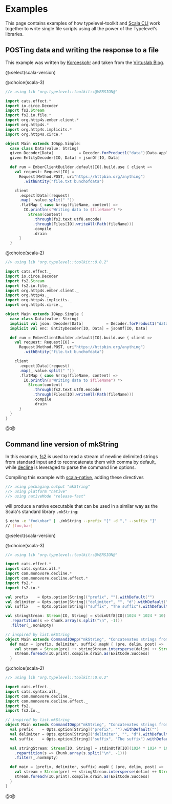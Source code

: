 # Examples

This page contains examples of how typelevel-toolkit and [Scala CLI] work together to write single file scripts using all the power of the Typelevel's libraries.

## POSTing data and writing the response to a file
This example was written by [Koroeskohr] and taken from the [Virtuslab Blog](https://virtuslab.com/blog/scala-toolkit-makes-scala-powerful-straight-out-of-the-box/).

@:select(scala-version)

@:choice(scala-3)

```scala mdoc:silent
//> using lib "org.typelevel::toolkit::@VERSION@"

import cats.effect.*
import io.circe.Decoder
import fs2.Stream
import fs2.io.file.*
import org.http4s.ember.client.*
import org.http4s.*
import org.http4s.implicits.*
import org.http4s.circe.*

object Main extends IOApp.Simple:
  case class Data(value: String)
  given Decoder[Data]           = Decoder.forProduct1("data")(Data.apply)
  given EntityDecoder[IO, Data] = jsonOf[IO, Data]

  def run = EmberClientBuilder.default[IO].build.use { client =>
    val request: Request[IO] =
      Request(Method.POST, uri"https://httpbin.org/anything")
        .withEntity("file.txt bunchofdata")

    client
      .expect[Data](request)
      .map(_.value.split(" "))
      .flatMap { case Array(fileName, content) =>
        IO.println(s"Writing data to $fileName") *>
          Stream(content)
            .through(fs2.text.utf8.encode)
            .through(Files[IO].writeAll(Path(fileName)))
            .compile
            .drain
      }
  }
```
@:choice(scala-2)

```scala mdoc:reset:silent
//> using lib "org.typelevel::toolkit::0.0.2"

import cats.effect._
import io.circe.Decoder
import fs2.Stream
import fs2.io.file._
import org.http4s.ember.client._
import org.http4s._
import org.http4s.implicits._
import org.http4s.circe._

object Main extends IOApp.Simple {
  case class Data(value: String)
  implicit val json: Decoder[Data]          = Decoder.forProduct1("data")(Data.apply)
  implicit val enc: EntityDecoder[IO, Data] = jsonOf[IO, Data]

  def run = EmberClientBuilder.default[IO].build.use { client =>
    val request: Request[IO] =
      Request(Method.POST, uri"https://httpbin.org/anything")
        .withEntity("file.txt bunchofdata")

    client
      .expect[Data](request)
      .map(_.value.split(" "))
      .flatMap { case Array(fileName, content) =>
        IO.println(s"Writing data to $fileName") *>
          Stream(content)
            .through(fs2.text.utf8.encode)
            .through(Files[IO].writeAll(Path(fileName)))
            .compile
            .drain
      }
  }
}
```

@:@

## Command line version of mkString

In this example, [fs2] is used to read a stream of newline delimited strings from standard input and to reconcatenate them with comma by default, while [decline] is leveraged to parse the command line options.

Compiling this example with [scala-native], adding these directives

```scala mdoc:reset:silent
//> using packaging.output "mkString"
//> using platform "native"
//> using nativeMode "release-fast"
```

will produce a native executable that can be used in a similar way as the Scala's standard library `.mkString`:

```sh
$ echo -e "foo\nbar" | ./mkString --prefix "[" -d "," --suffix "]"
// [foo,bar]
```

@:select(scala-version)

@:choice(scala-3)
```scala mdoc:reset:silent
//> using lib "org.typelevel::toolkit::@VERSION@"

import cats.effect.*
import cats.syntax.all.*
import com.monovore.decline.*
import com.monovore.decline.effect.*
import fs2.*
import fs2.io.*

val prefix    = Opts.option[String]("prefix", "").withDefault("")
val delimiter = Opts.option[String]("delimiter", "", "d").withDefault(",")
val suffix    = Opts.option[String]("suffix", "The suffix").withDefault("")

val stringStream: Stream[IO, String] = stdinUtf8[IO](1024 * 1024 * 10)
  .repartition(s => Chunk.array(s.split("\n", -1)))
  .filter(_.nonEmpty)

// inspired by list.mkString
object Main extends CommandIOApp("mkString", "Concatenates strings from stdin"):
  def main = (prefix, delimiter, suffix).mapN { (pre, delim, post) =>
    val stream = Stream(pre) ++ stringStream.intersperse(delim) ++ Stream(post)
    stream.foreach(IO.print).compile.drain.as(ExitCode.Success)
  }
```

@:choice(scala-2)

```scala mdoc:reset:silent
//> using lib "org.typelevel::toolkit::0.0.2"

import cats.effect._
import cats.syntax.all._
import com.monovore.decline._
import com.monovore.decline.effect._
import fs2._
import fs2.io._

// inspired by list.mkString
object Main extends CommandIOApp("mkString", "Concatenates strings from stdin") {
  val prefix    = Opts.option[String]("prefix", "").withDefault("")
  val delimiter = Opts.option[String]("delimiter", "", "d").withDefault(",")
  val suffix    = Opts.option[String]("suffix", "The suffix").withDefault("")

  val stringStream: Stream[IO, String] = stdinUtf8[IO](1024 * 1024 * 10)
    .repartition(s => Chunk.array(s.split("\n", -1)))
    .filter(_.nonEmpty)

  def main = (prefix, delimiter, suffix).mapN { (pre, delim, post) =>
    val stream = Stream(pre) ++ stringStream.intersperse(delim) ++ Stream(post)
    stream.foreach(IO.print).compile.drain.as(ExitCode.Success)
  }
}
```

@:@


[fs2]: https://fs2.io/#/
[decline]: https://ben.kirw.in/decline/
[scala-native]: https://scala-native.org/en/stable/
[Scala CLI]: https://scala-cli.virtuslab.org/
[Koroeskohr]: https://github.com/Koroeskohr